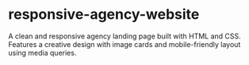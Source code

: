 # responsive-agency-website
A clean and responsive agency landing page built with HTML and CSS. Features a creative design with image cards and mobile-friendly layout using media queries.
